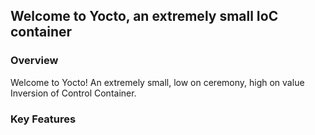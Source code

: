 ## Welcome to Yocto, an extremely small IoC container

### Overview ###

Welcome to Yocto! An extremely small, low on ceremony, high on value Inversion of Control Container.

### Key Features ###

